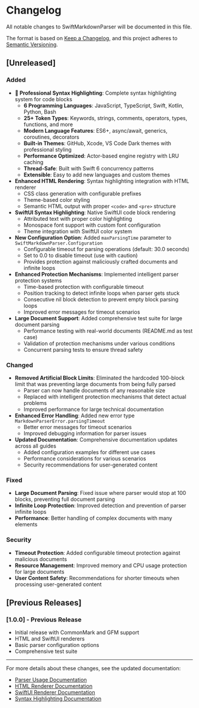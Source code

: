 # Changelog

All notable changes to SwiftMarkdownParser will be documented in this file.

The format is based on [Keep a Changelog](https://keepachangelog.com/en/1.0.0/),
and this project adheres to [Semantic Versioning](https://semver.org/spec/v2.0.0.html).

## [Unreleased]

### Added
- **🎨 Professional Syntax Highlighting**: Complete syntax highlighting system for code blocks
  - **6 Programming Languages**: JavaScript, TypeScript, Swift, Kotlin, Python, Bash
  - **25+ Token Types**: Keywords, strings, comments, operators, types, functions, and more
  - **Modern Language Features**: ES6+, async/await, generics, coroutines, decorators
  - **Built-in Themes**: GitHub, Xcode, VS Code Dark themes with professional styling
  - **Performance Optimized**: Actor-based engine registry with LRU caching
  - **Thread-Safe**: Built with Swift 6 concurrency patterns
  - **Extensible**: Easy to add new languages and custom themes
- **Enhanced HTML Rendering**: Syntax highlighting integration with HTML renderer
  - CSS class generation with configurable prefixes
  - Theme-based color styling
  - Semantic HTML output with proper `<code>` and `<pre>` structure
- **SwiftUI Syntax Highlighting**: Native SwiftUI code block rendering
  - Attributed text with proper color highlighting
  - Monospace font support with custom font configuration
  - Theme integration with SwiftUI color system
- **New Configuration Option**: Added `maxParsingTime` parameter to `SwiftMarkdownParser.Configuration`
  - Configurable timeout for parsing operations (default: 30.0 seconds)
  - Set to 0.0 to disable timeout (use with caution)
  - Provides protection against maliciously crafted documents and infinite loops
- **Enhanced Protection Mechanisms**: Implemented intelligent parser protection systems
  - Time-based protection with configurable timeout
  - Position tracking to detect infinite loops when parser gets stuck
  - Consecutive nil block detection to prevent empty block parsing loops
  - Improved error messages for timeout scenarios
- **Large Document Support**: Added comprehensive test suite for large document parsing
  - Performance testing with real-world documents (README.md as test case)
  - Validation of protection mechanisms under various conditions
  - Concurrent parsing tests to ensure thread safety

### Changed
- **Removed Artificial Block Limits**: Eliminated the hardcoded 100-block limit that was preventing large documents from being fully parsed
  - Parser can now handle documents of any reasonable size
  - Replaced with intelligent protection mechanisms that detect actual problems
  - Improved performance for large technical documentation
- **Enhanced Error Handling**: Added new error type `MarkdownParserError.parsingTimeout`
  - Better error messages for timeout scenarios
  - Improved debugging information for parser issues
- **Updated Documentation**: Comprehensive documentation updates across all guides
  - Added configuration examples for different use cases
  - Performance considerations for various scenarios
  - Security recommendations for user-generated content

### Fixed
- **Large Document Parsing**: Fixed issue where parser would stop at 100 blocks, preventing full document parsing
- **Infinite Loop Protection**: Improved detection and prevention of parser infinite loops
- **Performance**: Better handling of complex documents with many elements

### Security
- **Timeout Protection**: Added configurable timeout protection against malicious documents
- **Resource Management**: Improved memory and CPU usage protection for large documents
- **User Content Safety**: Recommendations for shorter timeouts when processing user-generated content

## [Previous Releases]

### [1.0.0] - Previous Release
- Initial release with CommonMark and GFM support
- HTML and SwiftUI renderers
- Basic parser configuration options
- Comprehensive test suite

---

For more details about these changes, see the updated documentation:
- [Parser Usage Documentation](Docs/ParserUsage.md)
- [HTML Renderer Documentation](Docs/HTMLRenderer.md)
- [SwiftUI Renderer Documentation](Docs/SwiftUIRenderer.md)
- [Syntax Highlighting Documentation](Docs/SyntaxHighlighting.md) 